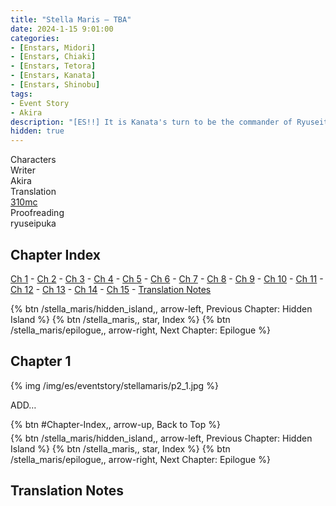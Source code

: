 ```yaml
---
title: "Stella Maris – TBA"
date: 2024-1-15 9:01:00
categories:
- [Enstars, Midori]
- [Enstars, Chiaki]
- [Enstars, Tetora]
- [Enstars, Kanata]
- [Enstars, Shinobu]
tags:
- Event Story
- Akira
description: "[ES!!] It is Kanata's turn to be the commander of Ryuseitai. The other members are bewildered by Kanata's peculiar practice methods, but then Kanata suddenly informs them about something…"
hidden: true
---
```

<div class="three-wrapper" style="--storyColor:#965e7d;--storyColor-rgb:150,94,125;--storyColor-h:326.8;--storyColor-s: 23%;--storyColor-l:47.8%;">
    <div class="info-area">
        <div class="info">
            <div class="info-item characters">
                <div class="label">
                    Characters
                </div>
                <div class="value">
                <a href="/categories/Enstars/Kanata" character="Kanata"></a>
                <a href="/categories/Enstars/Tetora" character="Tetora"></a>
                <a href="/categories/Enstars/Chiaki" character="Chiaki"></a>
                <a href="/categories/Enstars/Midori" character="Midori"></a>
                <a href="/categories/Enstars/Shinobu" character="Shinobu"></a>
                </div>
            </div>
            <div class="info-item one">
                <div class="label">
                    Writer
                </div>
                <div class="value">
                    Akira
                </div>
            </div>
            <div class="info-item two">
                <div class="label">
                    Translation
                </div>
                <div class="value">
                    <a href="/about">310mc</a>
                </div>
            </div>
            <div class="info-item three">
                <div class="label">
                   Proofreading
                </div>
                <div class="value">
                    ryuseipuka
                </div>
            </div>
        </div>
    </div>
</div>

<!-- more -->

## Chapter Index
<a href="#Chapter-1">Ch 1</a> - <a href="#Chapter-2">Ch 2</a> - <a href="#Chapter-3">Ch 3</a> - <a href="#Chapter-4">Ch 4</a> - <a href="#Chapter-5">Ch 5</a> - <a href="#Chapter-6">Ch 6</a> - <a href="#Chapter-7">Ch 7</a> - <a href="#Chapter-8">Ch 8</a> - <a href="#Chapter-9">Ch 9</a> - <a href="#Chapter-10">Ch 10</a> - <a href="#Chapter-11">Ch 11</a> - <a href="#Chapter-12">Ch 12</a> - <a href="#Chapter-13">Ch 13</a> - <a href="#Chapter-14">Ch 14</a> - <a href="#Chapter-15">Ch 15</a> - <a href="#Translation-Notes">Translation Notes</a>

<div toc>
{% btn /stella_maris/hidden_island,, arrow-left, Previous Chapter: Hidden Island %}
{% btn /stella_maris,, star, Index %}
{% btn /stella_maris/epilogue,, arrow-right, Next Chapter: Epilogue %}
</div>

## Chapter 1

{% img /img/es/eventstory/stellamaris/p2_1.jpg %}

<div class="msr-narration">
    <p>ADD…</p>
</div>

<div toc>
<div style="margin-bottom:5px">{% btn #Chapter-Index,, arrow-up, Back to Top %}</div>
{% btn /stella_maris/hidden_island,, arrow-left, Previous Chapter: Hidden Island %}
{% btn /stella_maris,, star, Index %}
{% btn /stella_maris/epilogue,, arrow-right, Next Chapter: Epilogue %}
</div>

## Translation Notes

<!--

[^1]: Referring to High and Low. TBA
[^2]: this is the turtle [kamegorou]’s relative, [saint turtlellius]~♪
[^3]: Atlantis referring blah
[^4]: Referring to abyss
[^5]: TBA
[^6]: TBA
[^7]: TBA
[^8]: TBA
[^9]: TBA
[^10]: TBA
[^11]: TBA
[^12]: TBA
[^13]: TBA
[^14]: TBA
[^15]: TBA
[^16]: TBA
[^17]: TBA
[^18]: TBA
[^19]: TBA
[^20]: TBA
[^21]: TBA
[^22]: TBA
[^23]: TBA
[^24]: TBA
[^25]: TBA
[^26]: TBA
[^27]: TBA
[^28]: TBA
[^29]: TBA
[^30]: TBA

-->
